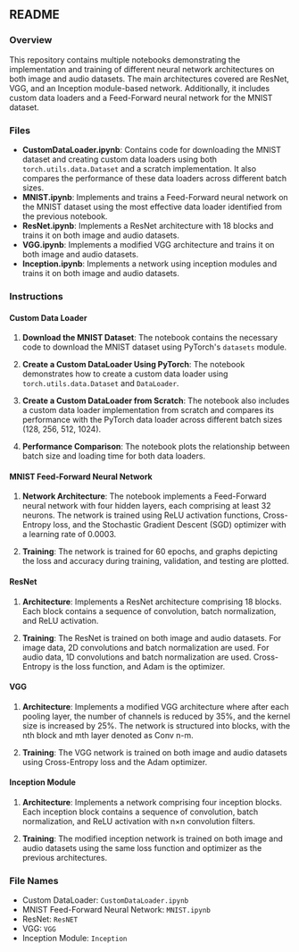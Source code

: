 ## README

### Overview

This repository contains multiple notebooks demonstrating the implementation and training of different neural network architectures on both image and audio datasets. The main architectures covered are ResNet, VGG, and an Inception module-based network. Additionally, it includes custom data loaders and a Feed-Forward neural network for the MNIST dataset.

### Files

- **CustomDataLoader.ipynb**: Contains code for downloading the MNIST dataset and creating custom data loaders using both `torch.utils.data.Dataset` and a scratch implementation. It also compares the performance of these data loaders across different batch sizes.
- **MNIST.ipynb**: Implements and trains a Feed-Forward neural network on the MNIST dataset using the most effective data loader identified from the previous notebook.
- **ResNet.ipynb**: Implements a ResNet architecture with 18 blocks and trains it on both image and audio datasets.
- **VGG.ipynb**: Implements a modified VGG architecture and trains it on both image and audio datasets.
- **Inception.ipynb**: Implements a network using inception modules and trains it on both image and audio datasets.

### Instructions

#### Custom Data Loader

1. **Download the MNIST Dataset**:
   The notebook contains the necessary code to download the MNIST dataset using PyTorch's `datasets` module.

2. **Create a Custom DataLoader Using PyTorch**:
   The notebook demonstrates how to create a custom data loader using `torch.utils.data.Dataset` and `DataLoader`.

3. **Create a Custom DataLoader from Scratch**:
   The notebook also includes a custom data loader implementation from scratch and compares its performance with the PyTorch data loader across different batch sizes (128, 256, 512, 1024).

4. **Performance Comparison**:
   The notebook plots the relationship between batch size and loading time for both data loaders.

#### MNIST Feed-Forward Neural Network

1. **Network Architecture**:
   The notebook implements a Feed-Forward neural network with four hidden layers, each comprising at least 32 neurons. The network is trained using ReLU activation functions, Cross-Entropy loss, and the Stochastic Gradient Descent (SGD) optimizer with a learning rate of 0.0003.

2. **Training**:
   The network is trained for 60 epochs, and graphs depicting the loss and accuracy during training, validation, and testing are plotted.

#### ResNet

1. **Architecture**:
   Implements a ResNet architecture comprising 18 blocks. Each block contains a sequence of convolution, batch normalization, and ReLU activation.

2. **Training**:
   The ResNet is trained on both image and audio datasets. For image data, 2D convolutions and batch normalization are used. For audio data, 1D convolutions and batch normalization are used. Cross-Entropy is the loss function, and Adam is the optimizer.

#### VGG

1. **Architecture**:
   Implements a modified VGG architecture where after each pooling layer, the number of channels is reduced by 35%, and the kernel size is increased by 25%. The network is structured into blocks, with the nth block and mth layer denoted as Conv n-m.

2. **Training**:
   The VGG network is trained on both image and audio datasets using Cross-Entropy loss and the Adam optimizer.

#### Inception Module

1. **Architecture**:
   Implements a network comprising four inception blocks. Each inception block contains a sequence of convolution, batch normalization, and ReLU activation with n×n convolution filters.

2. **Training**:
   The modified inception network is trained on both image and audio datasets using the same loss function and optimizer as the previous architectures.

### File Names

- Custom DataLoader: `CustomDataLoader.ipynb`
- MNIST Feed-Forward Neural Network: `MNIST.ipynb`
- ResNet: `ResNET`
- VGG: `VGG`
- Inception Module: `Inception`